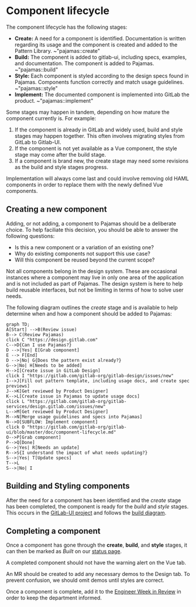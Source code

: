 # Component lifecycle

The component lifecycle has the following stages:

* **Create:** A need for a component is identified. Documentation is written 
regarding its usage and the component is created and added to the Pattern Library. 
~"pajamas::create"
* **Build:** The component is added to gitlab-ui, including specs, examples, 
and documentation. The component is added to Pajamas. ~"pajamas::build"
* **Style:** Each component is styled according to the design specs found in 
Pajamas. Components function correctly and match usage guidelines. ~"pajamas::style"
* **Implement:** The documented component is implemented into GitLab the 
product. ~"pajamas::implement"

Some stages may happen in tandem, depending on how mature the component currently
is. For example:

1. If the component is already in GitLab and widely used, build and
style stages may happen together. This often involves migrating styles from GitLab
to Gitlab-UI.
1. If the component is not yet available as a Vue component, the style stage
may come after the build stage.
1. If a component is brand new, the create stage may need some revisions as the 
build and style stages progress.

Implementation will always come last and could involve removing old HAML components
in order to replace them with the newly defined Vue components.

## Creating a new component

Adding, or not adding, a component to Pajamas should be a deliberate choice. To 
help faciliate this decision, you should be able to answer the following questions:

* Is this a new component or a variation of an existing one?
* Why do existing components not support this use case?
* Will this component be reused beyond the current scope?

Not all components belong in the design system. These are occasional instances 
where a component may live in only one area of the application and is not included 
as part of Pajamas. The design system is here to help build reusable interfaces, 
but not be limiting in terms of how to solve user needs. 

The following diagram outlines the *create* stage and is available to help 
determine when and how a component should be added to Pajamas:

```mermaid
graph TD;
A[Start] -->B(Review issue)
B--> C(Review Pajamas)
click C "https://design.gitlab.com"
C-->D{Can I use Pajamas?}
D -->|Yes| E[Grab component]
E --> F[End]
D -->|No| G{Does the pattern exist already?}
G-->|No| H[Needs to be added]
H-->I[Create issue in GitLab Design]
click I "https://gitlab.com/gitlab-org/gitlab-design/issues/new"
I-->J[Fill out pattern template, including usage docs, and create spec previews]
J-->K[Get reviewed by Product Designer]
K-->L[Create issue in Pajamas to update usage docs]
click L "https://gitlab.com/gitlab-org/gitlab-services/design.gitlab.com/issues/new"
L-->M[Get reviewed by Product Designer]
M-->N[Merge usage guidelines and specs into Pajamas]
N-->O[SUBFLOW: Implement component]
click O "https://gitlab.com/gitlab-org/gitlab-ui/blob/master/doc/component-lifecycle.md"
O-->P[Grab component]
P-->Q[Done]
G-->|Yes| R[Needs an update]
R-->S{I understand the impact of what needs updating?}
S-->|Yes| T[Update specs]
T-->L
S-->|No| I
```

## Building and Styling components

After the need for a component has been identified and the *create* stage has been 
completed, the component is ready for the *build* and *style* stages. This occurs 
in the [GitLab-UI project](https://gitlab.com/gitlab-org/gitlab-ui) and follows 
the [build diagram](https://gitlab.com/gitlab-org/gitlab-ui/blob/master/doc/component-lifecycle.md).

## Completing a component

Once a component has gone through the **create**, **build**, and **style** stages, 
it can then be marked as *Built* on our [status page](https://design.gitlab.com/components/status).

A completed component should not have the warning alert on the Vue tab.

An MR should be created to add any necessary demos to the Design tab. To prevent 
confusion, we should omit demos until styles are correct.

Once a component is complete, add it to the [Engineer Week in Review](https://docs.google.com/document/d/1Oglq0-rLbPFRNbqCDfHT0-Y3NkVEiHj6UukfYijHyUs/edit) 
in order to keep the department informed.
